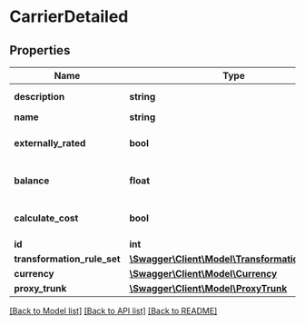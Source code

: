 # CarrierDetailed

## Properties
Name | Type | Description | Notes
------------ | ------------- | ------------- | -------------
**description** | **string** |  | [default to '']
**name** | **string** |  | 
**externally_rated** | **bool** |  | [optional] [default to false]
**balance** | **float** |  | [optional] [default to 0.0]
**calculate_cost** | **bool** |  | [optional] [default to false]
**id** | **int** |  | [optional] 
**transformation_rule_set** | [**\Swagger\Client\Model\TransformationRuleSet**](TransformationRuleSet.md) |  | 
**currency** | [**\Swagger\Client\Model\Currency**](Currency.md) |  | [optional] 
**proxy_trunk** | [**\Swagger\Client\Model\ProxyTrunk**](ProxyTrunk.md) |  | [optional] 

[[Back to Model list]](../README.md#documentation-for-models) [[Back to API list]](../README.md#documentation-for-api-endpoints) [[Back to README]](../README.md)


